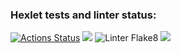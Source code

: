 ### Hexlet tests and linter status:
[![Actions Status](https://github.com/KMCH80/python-project-lvl1/workflows/hexlet-check/badge.svg)](https://github.com/KMCH80/python-project-lvl1/actions)
<a href="https://codeclimate.com/github/KMCH80/python-project-lvl1/maintainability"><img src="https://api.codeclimate.com/v1/badges/191b13b46ba31919513d/maintainability" /></a>
![Linter Flake8](https://github.com/KMCH80/python-project-lvl1/workflows/Linter%20Flake8/badge.svg)
<a href="https://asciinema.org/a/EwMdGrn3yaayZR9XQJ5agvi0q" target="_blank"><img src="https://asciinema.org/a/EwMdGrn3yaayZR9XQJ5agvi0q.svg" /></a>
